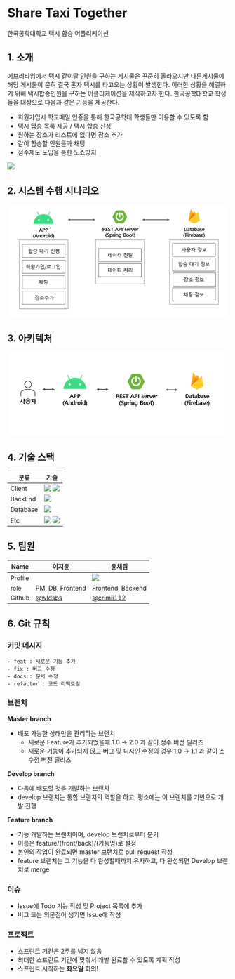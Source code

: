# Share Taxi Together
한국공학대학교 택시 합승 어플리케이션  

<!-- [팀 노션 바로가기](https://adhesive-carpet-0f4.notion.site/MenuCanvas-a950308ec6d049c6acbd171f420bbe7c) -->
<!--
  - [0. 팀원](#0-팀원)
  - [1. 소개](#1-소개)
  - [2. 시스템 수행 시나리오](#2-시스템수행시나리오)
  - [3. 아키텍처](#3-아키텍처)
  - [4. 기술스택](#4-기술스택)
  - [5.팀원](#5-팀원)
  - [6. Git 규칙](#6-Git 규칙)
-->
  




## 1. 소개
 
에브리타임에서 택시 같이탈 인원을 구하는 게시물은 꾸준히 올라오지만 다른게시물에 해당 게시물이 묻혀 결국 혼자 택시를 타고오는 상황이 발생한다. 
이러한 상황을 해결하기 위해 택시합승인원을 구하는 어플리케이션을 제작하고자 한다. 한국공학대학교 학생들을 대상으로 다음과 같은 기능을 제공한다.  

- 회원가입시 학교메일 인증을 통해 한국공학대 학생들만 이용할 수 있도록 함
- 택시 탑승 목록 제공 / 택시 합승 신청
- 원하는 장소가 리스트에 없다면 장소 추가
- 같이 합승할 인원들과 채팅
- 점수제도 도입을 통한 노쇼방지
<img width="300px" src="https://user-images.githubusercontent.com/52478817/178130499-ddf15cf7-fc45-4dd0-bb3e-6726b0a23534.png">


## 2. 시스템 수행 시나리오
<img src="/images/시스템수행시나리오.png">  


## 3. 아키텍처
<img src="/images/architecture.png">  

## 4. 기술 스택

|분류|기술
|---|-----|
|Client|<img src="https://img.shields.io/badge/Android-3DDC84?style=flat&logo=Android&logoColor=black"> <img src="https://img.shields.io/badge/Kotlin-7F52FF?style=flat&logo=Kotlin&logoColor=black">
|BackEnd|<img src="https://img.shields.io/badge/Spring Boot-6DB33F?style=flat&logo=Spring Boot&logoColor=white"> |
|Database|<img src="https://img.shields.io/badge/Firebase-FFCA28?style=flat&logo=Firebase&logoColor=white"> |
|Etc|<img src="https://img.shields.io/badge/GitHub-181717?style=flat&logo=GitHub&logoColor=white"> <img src="https://img.shields.io/badge/Figma-F24E1E?style=flat&logo=Figma&logoColor=white"> |

  

## 5. 팀원

| Name    | 이지윤                                  | 윤채림                                      |
| ------- | -------------------------------------- | ------------------------------------------- | 
| Profile |                                | <img width="200px" src="https://avatars.githubusercontent.com/u/87295524?v=4" />                             |
| role    | PM, DB, Frontend                | Frontend, Backend                                  |
| Github  | [@wldsbs](https://github.com/wldsbs) | [@crimii112](https://github.com/crimii112) |

  
## 6. Git 규칙

### 커밋 메시지
```
- feat : 새로운 기능 추가
- fix : 버그 수정
- docs : 문서 수정
- refactor : 코드 리팩토링
```

### 브랜치
**Master branch**

- 배포 가능한 상태만을 관리하는 브랜치
  - 새로운 Feature가 추가되었을때 1.0 → 2.0 과 같이 정수 버전 릴리즈
  - 새로운 기능이 추가되지 않고 버그 및 디자인 수정의 경우 1.0 → 1.1 과 같이 소수점 버전 릴리즈

**Develop branch**

- 다음에 배포할 것을 개발하는 브랜치
- develop 브랜치는 통합 브랜치의 역할을 하고, 평소에는 이 브랜치를 기반으로 개발 진행

**Feature branch**

- 기능 개발하는 브랜치이며, develop 브랜치로부터 분기
- 이름은 feature/(front/back)/(기능명)로 설정
- 본인의 작업이 완료되면 master 브랜치로 pull request 작성
- feature 브랜치는 그 기능을 다 완성할때까지 유지하고, 다 완성되면 Develop 브랜치로 merge

### 이슈
 - Issue에 Todo 기능 작성 및 Project 목록에 추가
 - 버그 또는 의문점이 생기면 Issue에 작성
 
 ### 프로젝트
  - 스프린트 기간은 2주를 넘지 않음
  - 최대한 스프린트 기간에 맞춰서 개발 완료할 수 있도록 계획 작성
  - 스프린트 시작하는 **화요일** 회의!
